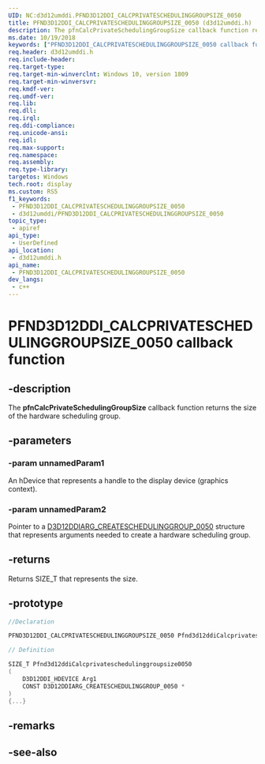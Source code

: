 ```yaml
---
UID: NC:d3d12umddi.PFND3D12DDI_CALCPRIVATESCHEDULINGGROUPSIZE_0050
title: PFND3D12DDI_CALCPRIVATESCHEDULINGGROUPSIZE_0050 (d3d12umddi.h)
description: The pfnCalcPrivateSchedulingGroupSize callback function returns the size of the hardware scheduling group.
ms.date: 10/19/2018
keywords: ["PFND3D12DDI_CALCPRIVATESCHEDULINGGROUPSIZE_0050 callback function"]
req.header: d3d12umddi.h
req.include-header: 
req.target-type: 
req.target-min-winverclnt: Windows 10, version 1809
req.target-min-winversvr: 
req.kmdf-ver: 
req.umdf-ver: 
req.lib: 
req.dll: 
req.irql: 
req.ddi-compliance: 
req.unicode-ansi: 
req.idl: 
req.max-support: 
req.namespace: 
req.assembly: 
req.type-library: 
targetos: Windows
tech.root: display
ms.custom: RS5
f1_keywords:
 - PFND3D12DDI_CALCPRIVATESCHEDULINGGROUPSIZE_0050
 - d3d12umddi/PFND3D12DDI_CALCPRIVATESCHEDULINGGROUPSIZE_0050
topic_type:
 - apiref
api_type:
 - UserDefined
api_location:
 - d3d12umddi.h
api_name:
 - PFND3D12DDI_CALCPRIVATESCHEDULINGGROUPSIZE_0050
dev_langs:
 - c++
---
```


# PFND3D12DDI_CALCPRIVATESCHEDULINGGROUPSIZE_0050 callback function


## -description

The **pfnCalcPrivateSchedulingGroupSize** callback function returns the size of the hardware scheduling group.

## -parameters

### -param unnamedParam1

An hDevice that represents a handle to the display device (graphics context).

### -param unnamedParam2

Pointer to a [D3D12DDIARG_CREATESCHEDULINGGROUP_0050](ns-d3d12umddi-d3d12ddiarg_createschedulinggroup_0050.md) structure that represents arguments needed to create a hardware scheduling group.

## -returns

Returns SIZE_T that represents the size.

## -prototype

```cpp
//Declaration

PFND3D12DDI_CALCPRIVATESCHEDULINGGROUPSIZE_0050 Pfnd3d12ddiCalcprivateschedulinggroupsize0050; 

// Definition

SIZE_T Pfnd3d12ddiCalcprivateschedulinggroupsize0050 
(
	D3D12DDI_HDEVICE Arg1
	CONST D3D12DDIARG_CREATESCHEDULINGGROUP_0050 *
)
{...}

```

## -remarks

## -see-also

